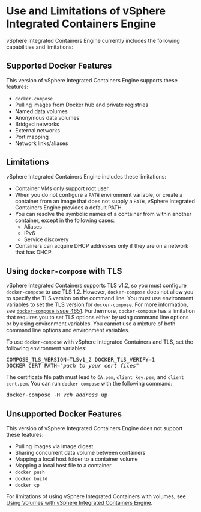 # Use and Limitations of vSphere Integrated Containers Engine

vSphere Integrated Containers Engine currently includes the following capabilities and limitations:

## Supported Docker Features
This version of vSphere Integrated Containers Engine supports these features:

- `docker-compose`
- Pulling images from Docker hub and private registries
- Named data volumes
- Anonymous data volumes
- Bridged networks
- External networks
- Port mapping
- Network links/aliases

## Limitations
vSphere Integrated Containers Engine includes these limitations:

- Container VMs only support root user.
- When you do not configure a `PATH` environment variable, or create a container from an image that does not supply a `PATH`, vSphere Integrated Containers Engine provides a default PATH.
- You can resolve the symbolic names of a container from within another container, except in the following cases:
	- Aliases
	- IPv6
	- Service discovery
- Containers can acquire DHCP addresses only if they are on a network that has DHCP.

## Using `docker-compose` with TLS

vSphere Integrated Containers supports TLS v1.2, so you must configure `docker-compose` to use TLS 1.2. However, `docker-compose` does not allow you to specify the TLS version on the command line. You must use environment variables to set the TLS version for `docker-compose`. For more information, see [`docker-compose` issue 4651](https://github.com/docker/compose/issues/4651). Furthermore, `docker-compose` has a limitation that requires you to set TLS options either by using command line options or by using environment variables. You cannot use a mixture of both command line options and environment variables. 

To use `docker-compose` with vSphere Integrated Containers and TLS, set the following environment variables:<pre>COMPOSE_TLS_VERSION=TLSv1_2
DOCKER_TLS_VERIFY=1
DOCKER_CERT_PATH="<i>path to your cert files</i>"</pre>

The certificate file path must lead to `CA.pem`, `client_key.pem`, and `client cert.pem`. You can run `docker-compose` with the following command:<pre>docker-compose -H <i>vch_address</i> up</pre>

## Unsupported Docker Features

This version of vSphere Integrated Containers Engine does not support these features:

- Pulling images via image digest 
- Sharing concurrent data volume between containers
- Mapping a local host folder to a container volume
- Mapping a local host file to a container
- `docker push`
- `docker build`
- `docker cp`

For limitations of using vSphere Integrated Containers with volumes, see [Using Volumes with vSphere Integrated Containers Engine](using_volumes_with_vic.md).